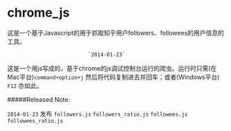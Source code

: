 chrome_js
=====================

这是一个基于Javascript的用于抓取知乎用户followers、followees的用户信息的工具。

                              `2014-01-23`

这是一个用js写成的，基于chrome的js调试控制台运行的爬虫。运行时只需(在Mac平台)`command+option+j` 然后将代码复制进去并回车；或者(Windows平台) `F12` 亦如此。




#####Released Note:

  `2014-01-23` 发布 `followers.js` `followers_ratio.js` `followees.js` `followees_ratio.js`